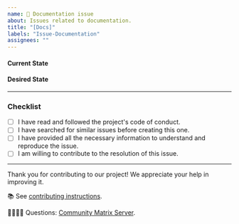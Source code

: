 ```yaml
---
name: 📄 Documentation issue
about: Issues related to documentation.
title: "[Docs]"
labels: "Issue-Documentation"
assignees: ""
---
```


#### Current State

<!-- A brief description of what the current circumstance is. -->

#### Desired State

<!-- A brief description of the necessary action to take. -->

---

### Checklist

-   [ ] I have read and followed the project's code of conduct.
-   [ ] I have searched for similar issues before creating this one.
-   [ ] I have provided all the necessary information to understand and reproduce the issue.
-   [ ] I am willing to contribute to the resolution of this issue.

---

Thank you for contributing to our project! We appreciate your help in improving it.

📚 See [contributing instructions](https://github.com/sugarlabs/musicblocks/blob/master/README.md).

🙋🏾🙋🏼 Questions: [Community Matrix Server](https://matrix.to/#/#sugar:matrix.org).
